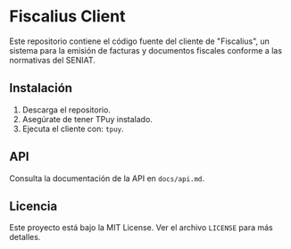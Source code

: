 # Fiscalius Client

Este repositorio contiene el código fuente del cliente de "Fiscalius", un sistema para la emisión de facturas y documentos fiscales conforme a las normativas del SENIAT.

## Instalación
1. Descarga el repositorio.
2. Asegúrate de tener TPuy instalado.
3. Ejecuta el cliente con: `tpuy`.

## API
Consulta la documentación de la API en `docs/api.md`.

## Licencia
Este proyecto está bajo la MIT License. Ver el archivo `LICENSE` para más detalles.
